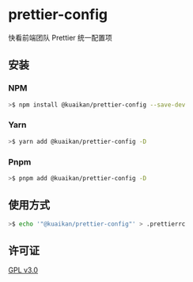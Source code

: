 # prettier-config

快看前端团队 Prettier 统一配置项

## 安装

### NPM

```bash
>$ npm install @kuaikan/prettier-config --save-dev
```

### Yarn

```bash
>$ yarn add @kuaikan/prettier-config -D
```

### Pnpm

```bash
>$ pnpm add @kuaikan/prettier-config -D
```

## 使用方式

```bash
>$ echo '"@kuaikan/prettier-config"' > .prettierrc
```

## 许可证

[GPL v3.0](./LICENSE)
